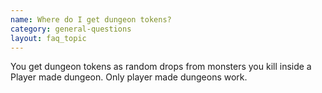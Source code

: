 ```yaml
---
name: Where do I get dungeon tokens?
category: general-questions
layout: faq_topic
---
```

You get dungeon tokens as random drops from monsters you kill inside a Player made dungeon. Only player made dungeons work.